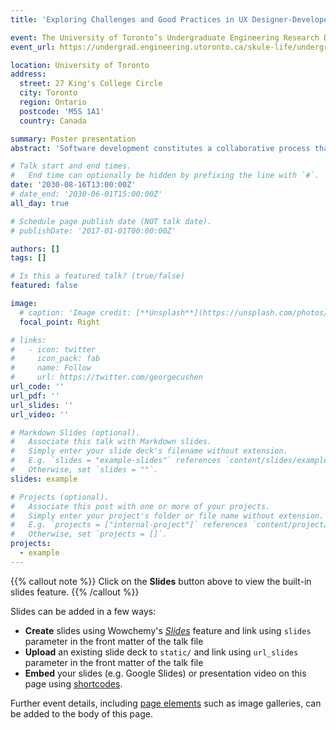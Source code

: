 ```yaml
---
title: 'Exploring Challenges and Good Practices in UX Designer‑Developer Collaboration: A Systematic Literature Review'

event: The University of Toronto’s Undergraduate Engineering Research Day (UnERD)
event_url: https://undergrad.engineering.utoronto.ca/skule-life/undergraduate-engineering-research-day-unerd/

location: University of Toronto
address:
  street: 27 King's College Circle
  city: Toronto
  region: Ontario
  postcode: 'M5S 1A1'
  country: Canada

summary: Poster presentation
abstract: 'Software development constitutes a collaborative process that hinges on effective cooperation between Software Development Engineers (SDEs) and User Experience Designers (UXDs). Particularly in the early phase of the development lifecycle, SDEs and UXDs work together closely to elicit software requirements and designs. While previous studies have shed light on collaboration challenges and potential solutions between SDEs and UXDs, few studies cover the entire process of SE and UX collaboration, and most of them focus only on agile development. The goal of our study is to gain a comprehensive understanding of the collaboration scenarios and challenges faced by SDEs and UXDs, as well as to propose a set of good practices to address the identified pain points. To achieve this, we conducted a systematic review on existing papers and a grey literature review on online SE & UX forums and the VS Code project on GitHub, using open coding to summarize challenges and good practices. During the systematic literature review, we initially screened 9414 papers from five databases using keyword search strings. After two rounds of selection, we narrowed down the focus to 41 papers for qualitative analysis using open coding. 5 key challenges of UX and SE collaboration and 7 good practices were identified. Our findings have broad applicability, extending beyond agile development to traditional and open-source software development as well. The proposed good practices can also serve as a guide for future studies, facilitating the creation of specific collaboration tools for SDEs and UXDs.'

# Talk start and end times.
#   End time can optionally be hidden by prefixing the line with `#`.
date: '2030-08-16T13:00:00Z'
# date_end: '2030-06-01T15:00:00Z'
all_day: true

# Schedule page publish date (NOT talk date).
# publishDate: '2017-01-01T00:00:00Z'

authors: []
tags: []

# Is this a featured talk? (true/false)
featured: false

image:
  # caption: 'Image credit: [**Unsplash**](https://unsplash.com/photos/bzdhc5b3Bxs)'
  focal_point: Right

# links:
#   - icon: twitter
#     icon_pack: fab
#     name: Follow
#     url: https://twitter.com/georgecushen
url_code: ''
url_pdf: ''
url_slides: ''
url_video: ''

# Markdown Slides (optional).
#   Associate this talk with Markdown slides.
#   Simply enter your slide deck's filename without extension.
#   E.g. `slides = "example-slides"` references `content/slides/example-slides.md`.
#   Otherwise, set `slides = ""`.
slides: example

# Projects (optional).
#   Associate this post with one or more of your projects.
#   Simply enter your project's folder or file name without extension.
#   E.g. `projects = ["internal-project"]` references `content/project/deep-learning/index.md`.
#   Otherwise, set `projects = []`.
projects:
  - example
---
```


{{% callout note %}}
Click on the **Slides** button above to view the built-in slides feature.
{{% /callout %}}

Slides can be added in a few ways:

- **Create** slides using Wowchemy's [_Slides_](https://wowchemy.com/docs/managing-content/#create-slides) feature and link using `slides` parameter in the front matter of the talk file
- **Upload** an existing slide deck to `static/` and link using `url_slides` parameter in the front matter of the talk file
- **Embed** your slides (e.g. Google Slides) or presentation video on this page using [shortcodes](https://wowchemy.com/docs/writing-markdown-latex/).

Further event details, including [page elements](https://wowchemy.com/docs/writing-markdown-latex/) such as image galleries, can be added to the body of this page.

